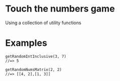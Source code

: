 # Touch the numbers game

Using a collection of utility functions

# Examples

```
getRandomIntInclusive(3, 7)
//=> 5
```  

```
getRandomNumsMatrix(2, 2)
//=> [[4, 2],[1, 3]]
```  